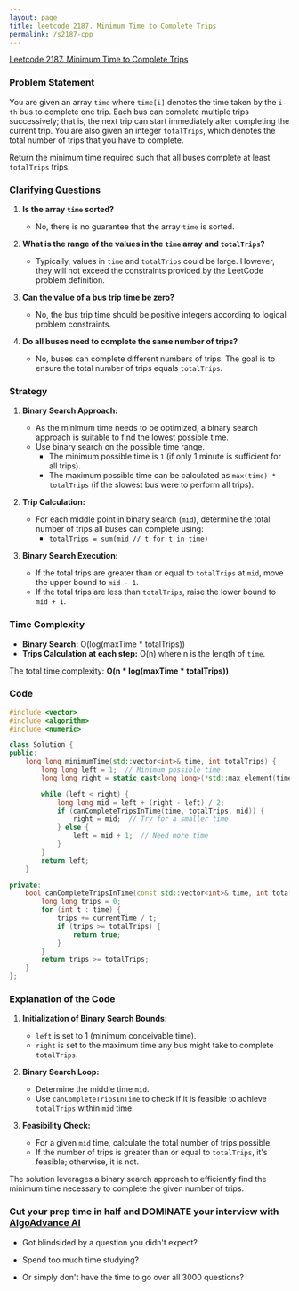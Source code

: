 ```yaml
---
layout: page
title: leetcode 2187. Minimum Time to Complete Trips
permalink: /s2187-cpp
---
```

[Leetcode 2187. Minimum Time to Complete Trips](https://algoadvance.github.io/algoadvance/l2187)
### Problem Statement

You are given an array `time` where `time[i]` denotes the time taken by the `i-th` bus to complete one trip. Each bus can complete multiple trips successively; that is, the next trip can start immediately after completing the current trip. You are also given an integer `totalTrips`, which denotes the total number of trips that you have to complete.

Return the minimum time required such that all buses complete at least `totalTrips` trips.

### Clarifying Questions

1. **Is the array `time` sorted?**
   - No, there is no guarantee that the array `time` is sorted.

2. **What is the range of the values in the `time` array and `totalTrips`?**
   - Typically, values in `time` and `totalTrips` could be large. However, they will not exceed the constraints provided by the LeetCode problem definition.

3. **Can the value of a bus trip time be zero?**
   - No, the bus trip time should be positive integers according to logical problem constraints.

4. **Do all buses need to complete the same number of trips?**
   - No, buses can complete different numbers of trips. The goal is to ensure the total number of trips equals `totalTrips`.

### Strategy

1. **Binary Search Approach:**
   - As the minimum time needs to be optimized, a binary search approach is suitable to find the lowest possible time.
   - Use binary search on the possible time range.
     - The minimum possible time is `1` (if only 1 minute is sufficient for all trips).
     - The maximum possible time can be calculated as `max(time) * totalTrips` (if the slowest bus were to perform all trips).

2. **Trip Calculation:**
   - For each middle point in binary search (`mid`), determine the total number of trips all buses can complete using:
     - `totalTrips = sum(mid // t for t in time)`

3. **Binary Search Execution:**
   - If the total trips are greater than or equal to `totalTrips` at `mid`, move the upper bound to `mid - 1`.
   - If the total trips are less than `totalTrips`, raise the lower bound to `mid + 1`.

### Time Complexity

- **Binary Search:** O(log(maxTime * totalTrips))
- **Trips Calculation at each step:** O(n) where n is the length of `time`.

The total time complexity: **O(n * log(maxTime * totalTrips))**

### Code

```cpp
#include <vector>
#include <algorithm>
#include <numeric>

class Solution {
public:
    long long minimumTime(std::vector<int>& time, int totalTrips) {
        long long left = 1;  // Minimum possible time
        long long right = static_cast<long long>(*std::max_element(time.begin(), time.end())) * totalTrips;  // Maximum possible time

        while (left < right) {
            long long mid = left + (right - left) / 2;
            if (canCompleteTripsInTime(time, totalTrips, mid)) {
                right = mid;  // Try for a smaller time
            } else {
                left = mid + 1;  // Need more time
            }
        }
        return left;
    }

private:
    bool canCompleteTripsInTime(const std::vector<int>& time, int totalTrips, long long currentTime) {
        long long trips = 0;
        for (int t : time) {
            trips += currentTime / t;
            if (trips >= totalTrips) {
                return true;
            }
        }
        return trips >= totalTrips;
    }
};
```

### Explanation of the Code

1. **Initialization of Binary Search Bounds:**
   - `left` is set to 1 (minimum conceivable time).
   - `right` is set to the maximum time any bus might take to complete `totalTrips`.

2. **Binary Search Loop:**
   - Determine the middle time `mid`.
   - Use `canCompleteTripsInTime` to check if it is feasible to achieve `totalTrips` within `mid` time.

3. **Feasibility Check:**
   - For a given `mid` time, calculate the total number of trips possible.
   - If the number of trips is greater than or equal to `totalTrips`, it's feasible; otherwise, it is not.

The solution leverages a binary search approach to efficiently find the minimum time necessary to complete the given number of trips.


### Cut your prep time in half and DOMINATE your interview with [AlgoAdvance AI](https://algoAdvance.com)

- Got blindsided by a question you didn't expect?

- Spend too much time studying?

- Or simply don't have the time to go over all 3000 questions?

